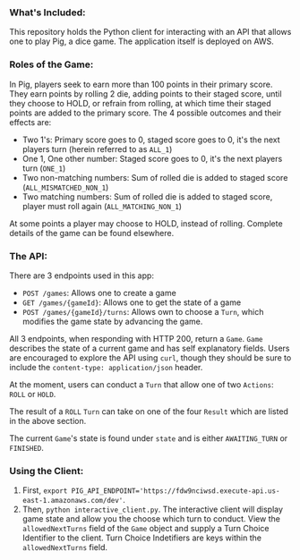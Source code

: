 ### What's Included:
This repository holds the Python client for interacting with an API that allows one to play Pig, a dice game.  The application itself is deployed on AWS.

### Roles of the Game:
In Pig, players seek to earn more than 100 points in their primary score.  They earn points by rolling 2 die, adding points to their staged score, until they choose to HOLD, or refrain from rolling, at which time their staged points are added to the primary score.  The 4 possible outcomes and their effects are:
- Two 1's: Primary score goes to 0, staged score goes to 0, it's the next players turn (herein referred to as `ALL_1`)
- One 1, One other number: Staged score goes to 0, it's the next players turn (`ONE_1`)
- Two non-matching numbers: Sum of rolled die is added to staged score (`ALL_MISMATCHED_NON_1`)
- Two matching numbers: Sum of rolled die is added to staged score, player must roll again (`ALL_MATCHING_NON_1`)

At some points a player may choose to HOLD, instead of rolling.  Complete details of the game can be found elsewhere.


### The API:
There are 3 endpoints used in this app:
- `POST /games`:  Allows one to create a game
- `GET /games/{gameId}`:  Allows one to get the state of a game
- `POST /games/{gameId}/turns`: Allows own to choose a `Turn`, which modifies the game state by advancing the game.

All 3 endpoints, when responding with HTTP 200, return a `Game`.  `Game` describes the state of a current game and has self explanatory fields.  Users are encouraged to explore the API using `curl`, though they should be sure to include the `content-type: application/json` header.

At the moment, users can conduct a `Turn` that allow one of two `Actions`: `ROLL` or `HOLD`.

The result of a `ROLL` `Turn` can take on one of the four `Result` which are listed in the above section.

The current `Game`'s state is found under `state` and is either `AWAITING_TURN` or `FINISHED`.


### Using the Client:
1.  First, `export PIG_API_ENDPOINT='https://fdw9nciwsd.execute-api.us-east-1.amazonaws.com/dev'`.
2.  Then, `python interactive_client.py`.  The interactive client will display game state and allow you the choose which turn to conduct.  View the `allowedNextTurns` field of the `Game` object and supply a Turn Choice Identifier to the client.  Turn Choice Indetifiers are keys within the `allowedNextTurns` field.  

